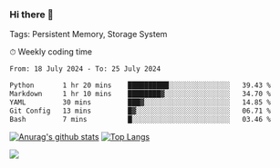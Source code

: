 ### Hi there 👋

Tags: Persistent Memory, Storage System

<!--

[![Anurag's github stats](https://github-readme-stats.vercel.app/api?username=wwyf)](https://github.com/anuraghazra/github-readme-stats)

[![Anurag's github stats](https://github-readme-stats.vercel.app/api?username=wwyf&count_private=true)](https://github.com/anuraghazra/github-readme-stats)


[![Top Langs](https://github-readme-stats.vercel.app/api/top-langs/?username=wwyf&count_private=true&&hide=jupyter%20notebook,html)](https://github.com/anuraghazra/github-readme-stats)



-->


⏱ Weekly coding time

<!--START_SECTION:waka-->

```txt
From: 18 July 2024 - To: 25 July 2024

Python       1 hr 20 mins    ██████████░░░░░░░░░░░░░░░   39.43 %
Markdown     1 hr 10 mins    ████████▓░░░░░░░░░░░░░░░░   34.70 %
YAML         30 mins         ███▓░░░░░░░░░░░░░░░░░░░░░   14.85 %
Git Config   13 mins         █▓░░░░░░░░░░░░░░░░░░░░░░░   06.71 %
Bash         7 mins          █░░░░░░░░░░░░░░░░░░░░░░░░   03.46 %
```

<!--END_SECTION:waka-->



[![Anurag's github stats](https://github-readme-stats.vercel.app/api?username=wwyf&count_private=true&show_icons=true&hide_border=true)](https://github.com/anuraghazra/github-readme-stats) [![Top Langs](https://github-readme-stats.vercel.app/api/top-langs/?username=wwyf&count_private=true&hide=jupyter%20notebook,html,OpenEdge%20ABL&langs_count=10&layout=compact&hide_border=true)](https://github.com/anuraghazra/github-readme-stats)

<!--

[![willianrod's wakatime stats](https://github-readme-stats.vercel.app/api/wakatime?username=wwyf)](https://github.com/anuraghazra/github-readme-stats)


-->

![](https://hit.yhype.me/github/profile?user_id=23121291)
